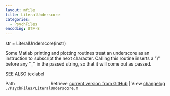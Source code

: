 ```yaml
---
layout: mfile
title: LiteralUnderscore
categories:
  - PsychFiles
encoding: UTF-8
---
```


str =  LiteralUnderscore(instr)

Some Matlab printing and plotting routines treat an
underscore as an instruction to subscript the next
character.  Calling this routine inserts a "\\" before
any "\_" in the passed string, so that it will come
out as passed.

SEE ALSO texlabel


<div class="code_header" style="text-align:right;">
  <span style="float:left;">Path&nbsp;&nbsp;</span> <span class="counter">Retrieve <a href=
  "https://raw.github.com/Psychtoolbox-3/Psychtoolbox-3/beta/./PsychFiles/LiteralUnderscore.m">current version from GitHub</a> | View <a href=
  "https://github.com/Psychtoolbox-3/Psychtoolbox-3/commits/beta/./PsychFiles/LiteralUnderscore.m">changelog</a></span>
</div>
<div class="code">
  <code>./PsychFiles/LiteralUnderscore.m</code>
</div>
